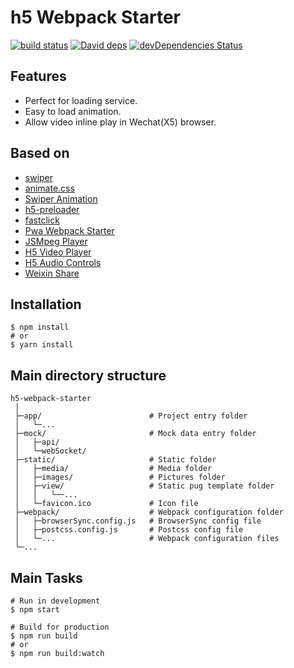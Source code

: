 # h5 Webpack Starter

[![build status][travis-image]][travis-url]
[![David deps][david-image]][david-url]
[![devDependencies Status][david-dev-image]][david-dev-url]

[travis-image]: https://travis-ci.org/cycjimmy/h5-webpack-starter.svg?branch=master
[travis-url]: https://travis-ci.org/cycjimmy/h5-webpack-starter
[david-image]: https://img.shields.io/david/cycjimmy/h5-webpack-starter.svg?style=flat-square
[david-url]: https://david-dm.org/cycjimmy/h5-webpack-starter
[david-dev-image]: https://david-dm.org/cycjimmy/h5-webpack-starter/dev-status.svg?style=flat-square
[david-dev-url]: https://david-dm.org/cycjimmy/h5-webpack-starter?type=dev

## Features
* Perfect for loading service.
* Easy to load animation.
* Allow video inline play in Wechat(X5) browser.

## Based on 
* [swiper](https://github.com/nolimits4web/Swiper)
* [animate.css](https://github.com/daneden/animate.css)
* [Swiper Animation](https://github.com/cycjimmy/swiper-animation)
* [h5-preloader](https://github.com/cycjimmy/h5-preloader)
* [fastclick](https://github.com/ftlabs/fastclick)
* [Pwa Webpack Starter](https://github.com/cycjimmy/pwa-webpack-starter)
* [JSMpeg Player](https://github.com/cycjimmy/jsmpeg-player)
* [H5 Video Player](https://github.com/cycjimmy/h5-video-player)
* [H5 Audio Controls](https://github.com/cycjimmy/h5-audio-controls)
* [Weixin Share](https://github.com/cycjimmy/weixin-share)

## Installation
```shell
$ npm install
# or
$ yarn install
```

## Main directory structure
```text
h5-webpack-starter
 │
 ├─app/                        # Project entry folder
 │   └─...
 ├─mock/                       # Mock data entry folder
 │   ├─api/
 │   └─webSocket/
 ├─static/                     # Static folder
 │   ├─media/                  # Media folder
 │   ├─images/                 # Pictures folder
 │   ├─view/                   # Static pug template folder
 │   │   └──...
 │   └─favicon.ico             # Icon file
 ├─webpack/                    # Webpack configuration folder
 │   ├─browserSync.config.js   # BrowserSync config file
 │   ├─postcss.config.js       # Postcss config file
 │   └─...                     # Webpack configuration files
 └─...
```

## Main Tasks
```shell
# Run in development
$ npm start

# Build for production
$ npm run build
# or
$ npm run build:watch
```
